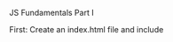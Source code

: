 JS Fundamentals Part I

First:
Create an index.html file and include <script> tags for your JavaScript to complete the following exercises:
    * Go through each value in the array x, where x = [3,5,"Dojo", "rocks", "Michael", "Sensei"]. Log each value.
    * Add a new value (100) in the array x using a push method.
    * Add a new array ["hello", "world", "JavaScript is Fun"] to variable x. Log x in the console and analyze how x looks now.
    * Create a simple for loop that sums all the numbers between 1 to 500. Have console log the final sum.
    * Write a loop that will go through the array [1, 5, 90, 25, -3, 0], find the minimum value, and then print it
    * Write a loop that will go through the array [1, 5, 90, 25, -3, 0], find the average of all of the values, and then print it

Then:
Move the code from inside the <script> tag into a main.js file. In the index.html change the <script> tag to: <script src = 'main.js'> Reload the index.html and open up the console on your browser.

Next:
Open your terminal (we switch from client side to ‘server side’ here!), navigate to the folder with main.js file and run nodemon main.js.
Write a for-in loop that will navigate through the object below (or write your own object):

var new_ninja = {
 name: 'Jessica',
 profession: 'coder',
 favorite_language: 'JavaScript', //like that's even a question!
 dojo: 'Dallas'
}
And console.log() each key value pair.
